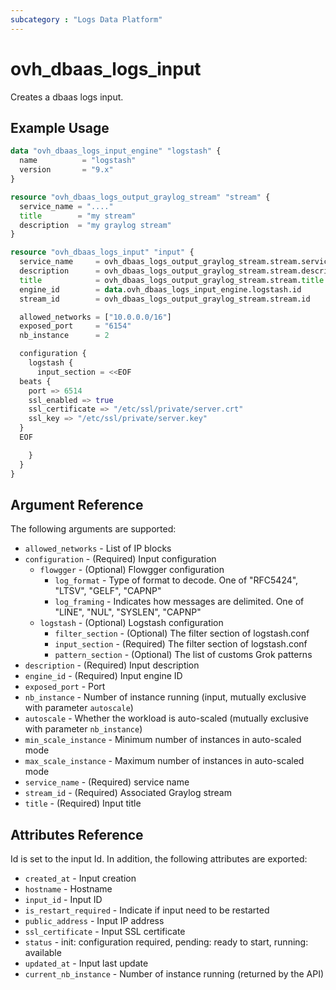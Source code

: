 ```yaml
---
subcategory : "Logs Data Platform"
---
```


# ovh_dbaas_logs_input

Creates a dbaas logs input.

## Example Usage

```terraform
data "ovh_dbaas_logs_input_engine" "logstash" {
  name          = "logstash"
  version       = "9.x"
}

resource "ovh_dbaas_logs_output_graylog_stream" "stream" {
  service_name = "...."
  title        = "my stream"
  description  = "my graylog stream"
}

resource "ovh_dbaas_logs_input" "input" {
  service_name     = ovh_dbaas_logs_output_graylog_stream.stream.service_name
  description      = ovh_dbaas_logs_output_graylog_stream.stream.description
  title            = ovh_dbaas_logs_output_graylog_stream.stream.title
  engine_id        = data.ovh_dbaas_logs_input_engine.logstash.id
  stream_id        = ovh_dbaas_logs_output_graylog_stream.stream.id

  allowed_networks = ["10.0.0.0/16"]
  exposed_port     = "6154"
  nb_instance      = 2

  configuration {
    logstash {
      input_section = <<EOF
  beats {
    port => 6514
    ssl_enabled => true
    ssl_certificate => "/etc/ssl/private/server.crt"
    ssl_key => "/etc/ssl/private/server.key"
  }
  EOF

    }
  }
}
```

## Argument Reference

The following arguments are supported:

* `allowed_networks` - List of IP blocks
* `configuration` - (Required) Input configuration
  * `flowgger` - (Optional) Flowgger configuration
    * `log_format` - Type of format to decode. One of "RFC5424", "LTSV", "GELF", "CAPNP"
    * `log_framing` - Indicates how messages are delimited. One of "LINE", "NUL", "SYSLEN", "CAPNP"
  * `logstash` - (Optional) Logstash configuration
    * `filter_section` - (Optional) The filter section of logstash.conf
    * `input_section` - (Required) The filter section of logstash.conf
    * `pattern_section` - (Optional) The list of customs Grok patterns
* `description` - (Required) Input description
* `engine_id` - (Required) Input engine ID
* `exposed_port` - Port
* `nb_instance` - Number of instance running (input, mutually exclusive with parameter `autoscale`)
* `autoscale` - Whether the workload is auto-scaled (mutually exclusive with parameter `nb_instance`)
* `min_scale_instance` - Minimum number of instances in auto-scaled mode
* `max_scale_instance` - Maximum number of instances in auto-scaled mode
* `service_name` - (Required) service name
* `stream_id` - (Required) Associated Graylog stream
* `title` - (Required) Input title

## Attributes Reference

Id is set to the input Id. In addition, the following attributes are exported:

* `created_at` - Input creation
* `hostname` - Hostname
* `input_id` - Input ID
* `is_restart_required` - Indicate if input need to be restarted
* `public_address` - Input IP address
* `ssl_certificate` - Input SSL certificate
* `status` - init: configuration required, pending: ready to start, running: available
* `updated_at` - Input last update
* `current_nb_instance` - Number of instance running (returned by the API)
